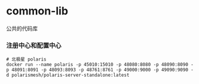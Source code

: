 # common-lib

公共的代码库

### 注册中心和配置中心
```shell
# 北极星 polaris
docker run --name polaris -p 45010:15010 -p 48080:8080 -p 48090:8090 -p 48091:8091 -p 48093:8093 -p 48761:8761 -p 49000:9000 -p 49090:9090 -d polarismesh/polaris-server-standalone:latest
```